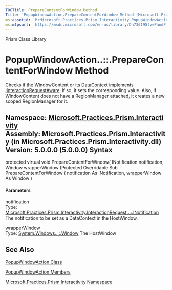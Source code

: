 ```yaml
---
TOCTitle: PrepareContentForWindow Method
Title: 'PopupWindowAction.PrepareContentForWindow Method (Microsoft.Practices.Prism.Interactivity)'
ms:assetid: 'M:Microsoft.Practices.Prism.Interactivity.PopupWindowAction.PrepareContentForWindow(Microsoft.Practices.Prism.Interactivity.InteractionRequest.INotification,System.Windows.Window)'
ms:mtpsurl: 'https://msdn.microsoft.com/en-us/library/Dn736195(v=PandP.50)'
---
```


Prism Class Library

PopupWindowAction..::.PrepareContentForWindow Method
====================================================

Checks if the WindowContent or its DataContext implements [IInteractionRequestAware](https://msdn.microsoft.com/t:microsoft.practices.prism.interactivity.interactionrequest.iinteractionrequestaware). If so, it sets the corresponding value. Also, if WindowContent does not have a RegionManager attached, it creates a new scoped RegionManager for it.

**Namespace:** [Microsoft.Practices.Prism.Interactivity](https://msdn.microsoft.com/n:microsoft.practices.prism.interactivity)
**Assembly:** Microsoft.Practices.Prism.Interactivity (in Microsoft.Practices.Prism.Interactivity.dll) Version: 5.0.0.0 (5.0.0.0)
Syntax
------

<span id="syntaxToggle"></span>protected virtual void PrepareContentForWindow( INotification notification, Window wrapperWindow )Protected Overridable Sub PrepareContentForWindow ( notification As INotification, wrapperWindow As Window )
#### Parameters

notification  
Type: [Microsoft.Practices.Prism.Interactivity.InteractionRequest..::.INotification](https://msdn.microsoft.com/t:microsoft.practices.prism.interactivity.interactionrequest.inotification)
The notification to be set as a DataContext in the HostWindow.

<!-- -->

wrapperWindow  
Type: [System.Windows..::.Window](http://msdn2.microsoft.com/en-us/library/ms590112)
The HostWindow

See Also
--------

<span id="seeAlsoToggle"></span>
[PopupWindowAction Class](https://msdn.microsoft.com/t:microsoft.practices.prism.interactivity.popupwindowaction)

[PopupWindowAction Members](https://msdn.microsoft.com/allmembers.t:microsoft.practices.prism.interactivity.popupwindowaction)

[Microsoft.Practices.Prism.Interactivity Namespace](https://msdn.microsoft.com/n:microsoft.practices.prism.interactivity)

